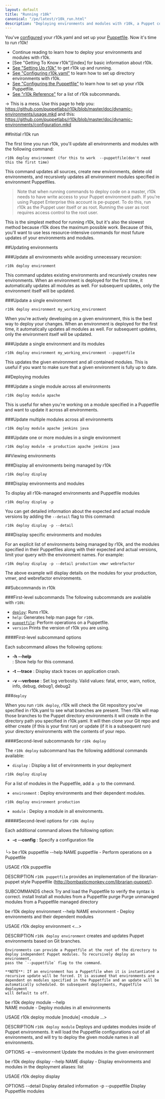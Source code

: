 ```yaml
---
layout: default
title: "Running r10k"
canonical: "/pe/latest/r10k_run.html"
description: "Deploying environments and modules with r10k, a Puppet code management tool."
---
```


[setup]: ./r10k_setup.html
[r10kyaml]: ./r10k_yaml.html
[puppetfile]: ./r10k_puppetfile.html
[running]: ./r10k_run.html
[reference]: ./r10k_reference.html
[r10kindex]: ./r10k.md

You've [configured][r10kyaml] your r10k.yaml and set up your [Puppetfile][puppetfile]. Now it's time to run r10k!

* Continue reading to learn how to deploy your environments and modules with r10k.
* [See "Getting To Know r10k"][index] for basic information about r10k.
* [See "Setting Up r10k"][setup] to get r10k up and running.
* [See "Configuring r10k.yaml"][r10kyaml] to learn how to set up directory environments with r10k.
* [See "Configuring the Puppetfile"][puppetfile] to learn how to set up your r10k Puppetfile.
* [See "r10k Reference"][reference] for a list of r10k subcommands.

-> This is a mess. Use this page to help you: https://github.com/puppetlabs/r10k/blob/master/doc/dynamic-environments/usage.mkd and this: https://github.com/puppetlabs/r10k/blob/master/doc/dynamic-environments/configuration.mkd

##Initial r10k run

The first time you run r10k, you'll update all environments and modules with the following command: 

~~~
r10k deploy environment (for this to work  --puppetfile(don't need this the first time)
~~~

This command updates all sources, create new environments, delete old environments, and recursively updates all environment modules specified in environment Puppetfiles.

> Note that when running commands to deploy code on a master, r10k needs to have write access to your Puppet environment path. If you're using Puppet Enterprise this account is pe-puppet. To do this, run r10k as the Puppet user itself or as root. Running the user as root requires access control to the root user.

This is the simplest method for running r10k, but it's also the slowest method because r10k does the maximum possible work. Because of this, you'll want to use less resource-intensive commands for most future updates of your environments and modules.

##Updating environments

###Update all environments while avoiding unnecessary recursion:

~~~
r10k deploy environment
~~~

This command updates existing environments and recursively creates new environments.
When an environment is deployed for the first time, it automatically updates all modules as well. For subsequent updates, only the environment itself will be updated.

###Update a single environment

~~~
r10k deploy environment my_working_environment
~~~

When you're actively developing on a given environment, this is the best way to
deploy your changes. When an environment is deployed for the first
time, it automatically updates all modules as well. For subsequent updates,
only the environment itself will be updated.

###Update a single environment and its modules

~~~
r10k deploy environment my_working_environment --puppetfile
~~~

This updates the given environment and all contained modules. This is
useful if you want to make sure that a given environment is fully up to date.


##Deploying modules

###Update a single module across all environments

~~~
r10k deploy module apache
~~~

This is useful for when you're working on a module specified in a Puppetfile and want to update it across all environments.

###Update multiple modules across all environments

~~~
r10k deploy module apache jenkins java
~~~

###Update one or more modules in a single environment

~~~
r10k deploy module -e production apache jenkins java
~~~

##Viewing environments

###Display all environments being managed by r10k

~~~
r10k deploy display
~~~

###Display environments and modules 

To display all r10k-managed environments and Puppetfile modules

~~~
r10k deploy display -p
~~~

You can get detailed information about the expected and actual module versions by adding the `--detail` flag to this command: 

~~~
r10k deploy display -p --detail
~~~

###Display specific environments and modules

For an explicit list of environments being managed by r10k, and the modules specified in their Puppetfiles along with their expected and actual versions, limit your query with the environment names. For example: 

~~~
r10k deploy display -p --detail production vmwr webrefactor
~~~

The above example will display details on the modules for your production, vmwr, and webrefactor environments.

##Subcommands in r10k

###First-level subcommands
The following subcommands are available with `r10k`:

* [`deploy`](#deploy): Runs r10k.
* `help`: Generates help man page for `r10k`.
* [`puppetfile`](#puppetfile): Perform operations on a Puppetfile.
* `version` Prints the version of r10k you are using.


####First-level subcommand options

Each subcommand allows the following options:

* **-h --help**     
: Show help for this command.

* **-t --trace**
: Display stack traces on application crash.

* **-v --verbose**
: Set log verbosity. Valid values: fatal, error, warn, notice, info, debug, debug1, debug2
    
    
###`deploy`

When you run `r10k deploy`, r10k will check the Git repository you've specified in r10k.yaml to see what branches are present. Then r10k will map those branches to the Puppet directory environments it will create in the directory path you specified in r10k.yaml. It will then clone your Git repo and either create (if this is your first run) or update (if it is a subsequent run) your directory environments with the contents of your repo.

####Second-level subcommands for `r10k deploy`

The `r10k deploy` subcommand has the following additional commands available:

* `display`
: Display a list of environments in your deployment

~~~
r10k deploy display
~~~

For a list of modules in the Puppetfile, add a `-p` to the command.

* `environment`
: Deploy environments and their dependent modules.

~~~
r10k deploy environment production
~~~

* `module`
: Deploy a module in all environments.


#####Second-level options for `r10k deploy`

Each additional command allows the following option:

* **-c --config**
: Specify a configuration file

###    
└> be r10k puppetfile --help
NAME
    puppetfile - Perform operations on a Puppetfile

USAGE
    r10k puppetfile <subcommand>

DESCRIPTION
    `r10k puppetfile` provides an implementation of the librarian-puppet
    style Puppetfile (http://bombasticmonkey.com/librarian-puppet/).

SUBCOMMANDS
    check      Try and load the Puppetfile to verify the syntax is correct.
    install    Install all modules from a Puppetfile
    purge      Purge unmanaged modules from a Puppetfile managed directory
    
    
 be r10k deploy environment --help
NAME
    environment - Deploy environments and their dependent modules

USAGE
    r10k deploy environment <options>
    <environment> <...>

DESCRIPTION
    `r10k deploy environment` creates and updates Puppet environments based
    on Git branches.

    Environments can provide a Puppetfile at the root of the directory to
    deploy independent Puppet modules. To recursively deploy an environment,
    pass the `--puppetfile` flag to the command.

    **NOTE**: If an environment has a Puppetfile when it is instantiated a
    recursive update will be forced. It is assumed that environments are
    dependent on modules specified in the Puppetfile and an update will be
    automatically scheduled. On subsequent deployments, Puppetfile deployment
    will default to off.
    
    
 be r10k deploy module --help    
NAME
    module - Deploy modules in all environments

USAGE
    r10k deploy module [module] <module ...>

DESCRIPTION
    `r10k deploy module` Deploys and updates modules inside of Puppet
    environments. It will load the Puppetfile configurations out of all
    environments, and will try to deploy the given module names in all
    environments.

OPTIONS
    -e --environment    Update the modules in the given environment
    
    
 be r10k deploy display --help
NAME
    display - Display environments and modules in the deployment
    aliases: list

USAGE
    r10k deploy display

OPTIONS
      --detail        Display detailed information
    -p --puppetfile    Display Puppetfile modules    